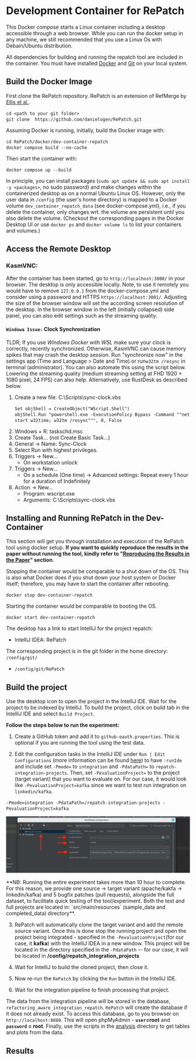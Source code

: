 # Development Container for RePatch

This Docker compose starts a Linux container including a desktop accessible through a web browser. While you can run the docker setup in any machine, we still recommended that you use a Linux Os with Debain/Ubuntu distribution.

All dependencies for building and running the repatch tool are included in the container.
You must have installed [Docker](https://docs.docker.com/get-started/get-docker/) and [Git](https://git-scm.com/downloads) on your local system.

## Build the Docker Image

First clone the RePatch repository. RePatch is an extension of RefMerge by [Ellis et al.](https://github.com/ualberta-smr/RefMerge).
```
cd <path to your git folder>
git clone  https://github.com/danielogen/RePatch.git
```

Assuming Docker is running, initially, build the Docker image with:
```
cd RePatch/docker/dev-container-repatch
docker compose build --no-cache
```

Then start the container with:
```
docker compose up --build
```
In principle, you can install packages (```sudo apt update && sudo apt install -y <packages>```, no sudo password) and make changes within the containerized desktop as on a normal Ubuntu Linux OS.
However, only the user data in ```/config``` (the user's home directory) is mapped to a Docker volume ```dev_container_repatch_data``` (see docker-compose.yml), i.e., if you delete the container, only changes wrt. the volume are persistent until you also delete the volume.
 (Checkout the corresponding pages in the Docker Desktop UI or use ```docker ps``` and ```docker volume ls``` to list your containers and volumes.)

## Access the Remote Desktop

### KasmVNC:

After the container has been started, go to ```http://localhost:3000/``` in your browser.
The desktop is only accessible locally.
Note, to use it remotely you would have to remove ```127.0.0.1``` from the docker-compose.yml and consider using a password and HTTPS ```https://localhost:3001/```.
Adjusting the size of the browser window will set the according screen resolution of the desktop.
In the browser window in the left (initially collapsed) side panel, you can also edit settings such as the streaming quality.

#### ```Windowa Issue:``` Clock Synchronization

TLDR; If you use *Windows Docker with WSL* make sure your clock is correctly, recently synchronized. 
Otherwise, KasmVNC can cause memory spikes that may crash the desktop session.
Run "synchronize now"  in the settings app (Time and Language > Date and Time) or run```w32tm /resync``` in terminal (administrator).
You can also automate this using the script below.
Lowering the streaming quality (medium streaming setting at FHD 1920 × 1080 pixel, 24 FPS) can also help. 
Alternatively, use RustDesk as described below.

1. Create a new file: C:\Scripts\sync-clock.vbs
   ```
   Set objShell = CreateObject("WScript.Shell")
   objShell.Run "powershell.exe -ExecutionPolicy Bypass -Command ""net start w32time; w32tm /resync""", 0, False
   ```
1. Windows + R: taskschd.msc
1. Create Task... (not Create Basic Task...)
1. General -> Name: Sync-Clock
1. Select Run with highest privileges.
1. Triggers -> New...
   - On workstation unlock
1. Triggers -> New...  
   - On a schedule (One time) -> Advanced settings: Repeat every 1 hour for a duration of Indefinitely
1. Action -> New...
   - Program: wscript.exe
   - Arguments: C:\Scripts\sync-clock.vbs

## Installing and Running RePatch in the Dev-Container
This section will get you through installation and execution of the RePatch tool using docker setup. **If you want to quickly reproduce the results in the paper without running the tool, kindly refer to "[Reproducing the Results in the Paper](#reproducing-the-results-in-the-paper)" section**. 

Stopping the container would be comparable to a shut down of the OS.
This is also what Docker does if you shut down your host system or Docker itself; therefore, you may have to start the container after rebooting.
```
docker stop dev-container-repatch
```
Starting the container would be comparable to booting the OS.
```
docker start dev-container-repatch
```

The desktop has a link to start IntelliJ for the project repatch:
- IntelliJ IDEA: RePatch

The corresponding project is in the git folder in the home directory: ```/config/git/```
- ```/config/git/RePatch```


## Build the project
Use the desktop icon to open the project in the IntelliJ IDE. Wait for the project to be indexed by IntelliJ. To build the project, click on build tab in the IntelliJ IDE and select `Build Project`.

<!-- #### Edit configuration
Edit the configuration tasks in the IntelliJ IDE under `Run | Edit Configurations` (more information can be found [here](https://www.jetbrains.com/help/idea/run-debug-configuration.html#create-permanent)) to have `:runIde` and include set `-Pmode=` to `integration` and `-PdataPath=` to `repatch-integration-projects`.
Then, set `-PevaluationProject=` to the project (target variant) that you want to evaluate on. For our case,
it would look like `-PevaluationProject=kafka` since we want to test run integration on `linkedin/kafka`.

<p align="center">
  <img src="figures/edit-config.png" alt="Edit Configurations" width="600"/>
  <br>
</p> -->


<!-- **NB: Running the entire experiment takes more than 10 hour to complete. For this reason, we provide one source -> target variant (apache/kakfa -> linkedin/kafka) and 5 bugfix patches (pull requests), alongside the full dataset, to facilitate quick testing of the tool/experiment. Both the test and full projects are located in: `src/main/resources` (sample_data and completed_data) directory**.  -->

**Follow the steps below to run the experiment:**

1. Create a GitHub token and add it to `github-oauth.properties`. This is optional if you are running the tool using the test data.
   
2. Edit the configuration tasks in the IntelliJ IDE under `Run | Edit Configurations` (more information can be found [here](https://www.jetbrains.com/help/idea/run-debug-configuration.html#create-permanent)) to have `:runIde` and include set `-Pmode=` to `integration` and `-PdataPath=` to `repatch-integration-projects`. Then, set `-PevaluationProject=` to the project (target variant) that you want to evaluate on. For our case, it would look like `-PevaluationProject=kafka` since we want to test run integration on `linkedin/kafka`.
```
-Pmode=integration -PdataPath=/repatch-integration-projects -PevaluationProject=kafka
```
   <p align="center">
      <img src="../../figures/edit-config.png" alt="Edit Configurations" width="600"/>
      <br>
   </p>
**NB: Running the entire experiment takes more than 10 hour to complete. For this reason, we provide one source -> target variant (apache/kakfa -> linkedin/kafka) and 5 bugfix patches (pull requests), alongside the full dataset, to facilitate quick testing of the tool/experiment. Both the test and full projects are located in: `src/main/resources` (sample_data and completed_data) directory**.

3. RePatch will automatically clone the target variant and add the remote source variant. Once this is done stop the running project and open the project being integrated - specified in the `-PevaluationProject`(for our case, it **kafka**) with the IntelliJ IDEA in a new window. This project will be located in the directory specified in the `-PdataPath` -- for our case, it will be located in **/config/repatch_integration_projects**

4. Wait for IntelliJ to build the cloned project, then close it.

5. Now re-run the `RePatch` by clicking the `Run` button in the IntelliJ IDE.

6. Wait for the integration pipeline to finish processing that project.

The data from the integration pipeline will be stored in the database, `refactoring_aware_integration_repatch`. `RePatch` will create the database if it does not already exist. To access this database, go to you browser on `http://localhost:8080`. This will open phpMyAdmin - **`user`=root** and **`password` = root**. Finally, use the scripts in the [analysis](../../analysis) directory to get tables and plots from the data.

## Results
